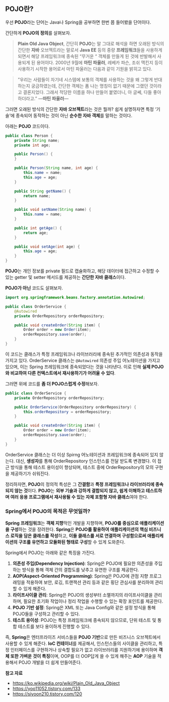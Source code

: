 

## POJO란?


우선 **POJO**라는 단어는 Java나 Spring을 공부하면 한번 쯤 들어봤을 단어이다.

간단하게 **POJO의 정의**를 살펴보자.

> **Plain Old Java Object**, 간단히 **POJO**는 말 그대로 해석을 하면 오래된 방식의 간단한 **자바** 오브젝트라는 말로서 **Java EE** 등의 중량 **프레임워크**들을 사용하게 되면서 해당 프레임워크에 종속된 “무거운 “ 객체를 만들게 된 것에 반발해서 사용되게 된 용어이다. 2000년 9월에 **마틴 파울러**, 레베카 파슨, 조쉬 맥킨지 등이 사용하기 시작한 용어로서 마틴 파울러는 다음과 같이 기원을 밝히고 있다.

> ”우리는 사람들이 자기네 시스템에 보통의 객체를 사용하는 것을 왜 그렇게 반대하는지 궁금하였는데, 간단한 객체는 폼 나는 명칭이 없기 때문에 그랬던 것이라고 결론지었다. 그래서 적당한 이름을 하나 만들어 붙였더니, 아 글쎄, 다들 좋아하더라고.” —**마틴 파울러**—
> 

그러면 오래된 방식의 간단한 **자바 오브젝트**라는 것은 뭘까?
쉽게 설명하자면 특정 ‘기술’에 종속되어 동작하는 것이 아닌 **순수한 자바 객체**를 말하는 것이다.

아래는 **POJO** 코드이다.

```java
public class Person {
    private String name;
    private int age;

    public Person() {
    }

    public Person(String name, int age) {
        this.name = name;
        this.age = age;
    }

    public String getName() {
        return name;
    }

    public void setName(String name) {
        this.name = name;
    }

    public int getAge() {
        return age;
    }

    public void setAge(int age) {
        this.age = age;
    }
}
```

**POJO**는 개인 정보를 private 필드로 캡슐화하고, 해당 데이터에 접근하고 수정할 수 있는 getter 및 setter 메서드를 제공하는 **간단한 자바 클래스**이다.

**POJO가 아닌** 코드도 살펴보자.

```java
import org.springframework.beans.factory.annotation.Autowired;

public class OrderService {
    @Autowired
    private OrderRepository orderRepository;

    public void createOrder(String item) {
        Order order = new Order(item);
        orderRepository.save(order);
    }
}
```

이 코드는 클래스가 특정 프레임워크나 라이브러리에 종속된 추가적인 의존성과 동작을 가지고 있다.
OrderService 클래스는 `@Autowired` 의존성 주입 어노테이션을 가지고 있으며, 이는 Spring 프레임워크에 종속되었다는 것을 나타낸다. 이로 인해 **실제 POJO와 비교하여 다른 컨텍스트에서 재사용하기가 어려울 수 있다**.

그러면 위에 코드를 **좀 더 POJO스럽게 수정**해보자.

```java
public class OrderService {
    private OrderRepository orderRepository;

    public OrderService(OrderRepository orderRepository) {
        this.orderRepository = orderRepository;
    }

    public void createOrder(String item) {
        Order order = new Order(item);
        orderRepository.save(order);
    }
}
```

OrderService 클래스는 더 이상 Spirng 어노테이션과 프레임워크에 종속되어 있지 않는다.
대신, **생성자**를 통해 OrderRepository 인스턴스를 전달 받도록 변경했다. 이 접근 방식을 통해 테스트 용이성이 향상되며, 테스트 중에 OrderRepository의 모의 구현을 제공하기가 쉬워진다.

정리하자면, **POJO**의 정의적 특성은 그 **간결함**과 **특정 프레임워크나 라이브러리에 종속되지 않는 것**이다.
**POJO**는 **외부 기술과 강하게 결합되지 않고, 쉽게 이해하고 테스트하며 여러 응용 프로그램에서 재사용될 수 있는 자체 포함형 자바 클래스**여야 한다.

### Spring에서 POJO의 목적은 무엇일까?

**Spring 프레임워크**는 **객체 지향**적인 개발을 지향하며, **POJO를 중심으로 애플리케이션을 구성**하는 것을 장려한다. **Spring**은 **POJO를 활용하여 애플리케이션의 핵심 비즈니스 로직을 담은 클래스를 작성**하고, **이들 클래스를 서로 연결하며 구성함으로써 애플리케이션의 구조를 유연하고 모듈화된 형태로 구성**할 수 있게 도와준다.

Spring에서 POJO는 아래와 같은 특징을 가진다.

1. **의존성 주입(Dependency Injection)**: Spring은 POJO에 필요한 의존성을 주입하는 방식을 통해 객체 간의 결합도를 낮추고 유연한 구조를 제공한다.
2. **AOP(Aspect-Oriented Programming)**: Spring은 POJO에 관점 지향 프로그래밍을 적용하여 보안, 로깅, 트랜잭션 관리 등과 같은 횡단 관심사를 분리하여 관리할 수 있게 해준다.
3. **라이프사이클 관리**: Spring은 POJO의 생성부터 소멸까지의 라이프사이클을 관리하며, 필요한 초기화 작업이나 정리 작업을 수행할 수 있는 확장 포인트를 제공한다.
4. **POJO 기반 설정**: Spring은 XML 또는 Java Config와 같은 설정 방식을 통해 POJO들을 구성하고 관리할 수 있다.
5. **테스트 용이성**: POJO는 특정 프레임워크에 종속되지 않으므로, 단위 테스트 및 통합 테스트를 보다 용이하게 진행할 수 있다.

즉, **Spring**은 엔터프라이즈 서비스들을 **POJO 기반**으로 만든 비즈니스 오브젝트에서 사용할 수 있게 해준다.
**IoC 컨테이너**를 제공해서, 인스턴스들의 사이클을 관리하고, 특정 인터페이스를 구현하거나 상속할 필요가 없고 라이브러리를 지원하기에 용이하며 **객체 또한 가벼운 것이 특징**이며, OOP를 더 OOP답게 쓸 수 있게 해주는 **AOP** 기술을 적용해서 POJO 개발을 더 쉽게 만들어준다.

**참고 자료**
- <https://ko.wikipedia.org/wiki/Plain_Old_Java_Object>
- <https://yoo11052.tistory.com/133>
- <https://siyoon210.tistory.com/120>

